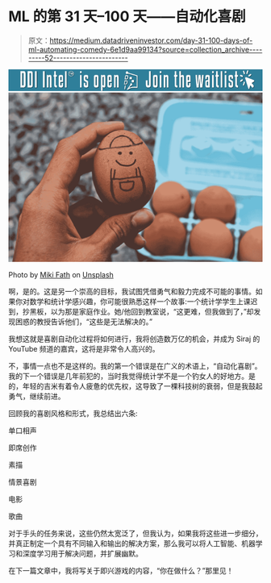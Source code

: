 # ML 的第 31 天–100 天——自动化喜剧

> 原文：<https://medium.datadriveninvestor.com/day-31-100-days-of-ml-automating-comedy-6e1d9aa99134?source=collection_archive---------52----------------------->

[![](img/28c6cc3aff9c2848e20d829253f589b7.png)](http://www.track.datadriveninvestor.com/DDIBeta11-22)![](img/a065b7a2905395442a8a457ac924620c.png)

Photo by [Miki Fath](https://unsplash.com/@m_fath?utm_source=medium&utm_medium=referral) on [Unsplash](https://unsplash.com?utm_source=medium&utm_medium=referral)

啊，是的。这是另一个崇高的目标，我试图凭借勇气和毅力完成不可能的事情。如果你对数学和统计学感兴趣，你可能很熟悉这样一个故事:一个统计学学生上课迟到，抄黑板，以为那是家庭作业。她/他回到教室说，“这更难，但我做到了，”却发现困惑的教授告诉他们，“这些是无法解决的。”

我想这就是喜剧自动化过程将如何进行，我将创造数万亿的机会，并成为 Siraj 的 YouTube 频道的嘉宾，这将是非常令人高兴的。

不，事情一点也不是这样的。我的第一个错误是在广义的术语上，“自动化喜剧”。我的下一个错误是几年前犯的，当时我觉得统计学不是一个钓女人的好地方。是的，年轻的吉米有着令人疲惫的优先权，这导致了一棵科技树的衰弱，但是我鼓起勇气，继续前进。

回顾我的喜剧风格和形式，我总结出六条:

单口相声

即席创作

素描

情景喜剧

电影

歌曲

对于手头的任务来说，这些仍然太宽泛了，但我认为，如果我将这些进一步细分，并真正制定一个具有不同输入和输出的解决方案，那么我可以将人工智能、机器学习和深度学习用于解决问题，并扩展幽默。

在下一篇文章中，我将写关于即兴游戏的内容，“你在做什么？”那里见！